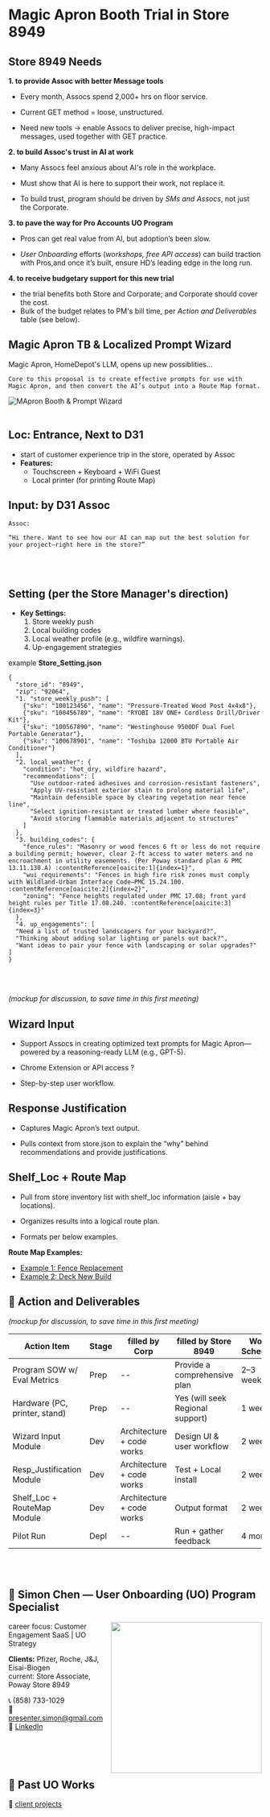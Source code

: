 # Magic Apron Booth Trial in Store 8949

## Store 8949 Needs

**1. to provide Assoc with better Message tools**

  - Every month, Assocs spend 2,000+ hrs on floor service.

  - Current GET method = loose, unstructured.

  - Need new tools → enable Assocs to deliver precise, high-impact messages, used together with GET practice.

**2. to build Assoc's trust in AI at work**

  - Many Assocs feel anxious about AI's role in the workplace.

  - Must show that AI is here to support their work, not replace it.

  - To build trust, program should be driven by *SMs and Assocs*, not just the Corporate.

**3. to pave the way for Pro Accounts UO Program**

  - Pros can get real value from AI, but adoption’s been slow.

  - *User Onboarding* efforts (*workshops, free API access*) can build traction with Pros,and once it’s built, ensure HD’s leading edge in the long run.

**4. to receive budgetary support for this new trial**
  - the trial benefits both Store and Corporate; and Corporate should cover the cost.
  - Bulk of the budget relates to PM's bill time, per *Action and Deliverables* table (see below).



##  Magic Apron TB & Localized Prompt Wizard

Magic Apron, HomeDepot's LLM, opens up new possiblities...

```
Core to this proposal is to create effective prompts for use with Magic Apron, and then convert the AI’s output into a Route Map format.
```

![MApron Booth & Prompt Wizard](schematic_line_drawing.png)
<br>
<br>


## Loc: Entrance, Next to D31
- start of customer experience trip in the store, operated by Assoc
- **Features:**  
  - Touchscreen + Keyboard + WiFi Guest
  - Local printer (for printing Route Map)


## Input: by D31 Assoc
```
Assoc: 

“Hi there. Want to see how our AI can map out the best solution for your project—right here in the store?”

```
<br>
<br>

## Setting (per the Store Manager's direction)
- **Key Settings:**  
  1. Store weekly push  
  2. Local building codes  
  3. Local weather profile (e.g., wildfire warnings).  
  4. Up-engagement strategies
 
example **Store_Setting.json**
```
{
  "store_id": "8949",
  "zip": "92064",
  "1. "store_weekly_push": [
    {"sku": "100123456", "name": "Pressure-Treated Wood Post 4x4x8"},
    {"sku": "100456789", "name": "RYOBI 18V ONE+ Cordless Drill/Driver Kit"},
    {"sku": "100567890", "name": "Westinghouse 9500DF Dual Fuel Portable Generator"},
    {"sku": "100678901", "name": "Toshiba 12000 BTU Portable Air Conditioner"}
  ],
  "2. local_weather": {
    "condition": "hot_dry, wildfire hazard",
    "recommendations": [
      "Use outdoor-rated adhesives and corrosion-resistant fasteners",
      "Apply UV-resistant exterior stain to prolong material life",
      "Maintain defensible space by clearing vegetation near fence line",
      "Select ignition-resistant or treated lumber where feasible",
      "Avoid storing flammable materials adjacent to structures"
    ]
  },
  "3. building_codes": {
    "fence_rules": "Masonry or wood fences 6 ft or less do not require a building permit; however, clear 2-ft access to water meters and no encroachment in utility easements. (Per Poway standard plan & PMC 13.11.130.A) :contentReference[oaicite:1]{index=1}",
    "wui_requirements": "Fences in high fire risk zones must comply with Wildland-Urban Interface Code—PMC 15.24.100. :contentReference[oaicite:2]{index=2}",
    "zoning": "Fence heights regulated under PMC 17.08; front yard height rules per Title 17.08.240. :contentReference[oaicite:3]{index=3}"
  },
  "4. up_engagements": [
  "Need a list of trusted landscapers for your backyard?",
  "Thinking about adding solar lighting or panels out back?",
  "Want ideas to pair your fence with landscaping or solar upgrades?"
]
}

```

<br>
<br>

*(mockup for discussion, to save time in this first meeting)*

## Wizard Input ##

  - Support Assocs in creating optimized text prompts for Magic Apron—powered by a reasoning-ready LLM (e.g., GPT-5).

  - Chrome Extension or API access ?

  - Step-by-step user workflow.


## Response Justification ##

  - Captures Magic Apron’s text output.

  - Pulls context from store.json to explain the “why” behind recommendations and provide justifications.

## Shelf_Loc + Route Map ##

  - Pull from store inventory list with shelf_loc information (aisle + bay locations).

  - Organizes results into a logical route plan.

  - Formats per below examples.

**Route Map Examples:**  
- [Example 1: Fence Replacement](RouteMap_FenceReplace.md)  
- [Example 2: Deck New Build](RouteMap_DeckBuild.md)



## 📝 Action and Deliverables 
*(mockup for discussion, to save time in this first meeting)*

| Action Item                   | Stage | filled by Corp                  | filled by Store 8949                 | Work Schedule |
|--------------------------------|-------|---------------------------------|--------------------------------------|---------------|
| Program SOW w/ Eval Metrics    | Prep  | --                              | Provide a comprehensive plan         | 2–3 weeks     |
| Hardware (PC, printer, stand)  | Prep  | --                              | Yes (will seek Regional support)     | 1 week        |
| Wizard Input Module            | Dev   | Architecture + code works       | Design UI & user workflow            | 2 weeks       |
| Resp_Justification Module      | Dev   | Architecture + code works       | Test + Local install                 | 2 weeks       |
| Shelf_Loc + RouteMap Module    | Dev   | Architecture + code works       | Output format                        | 2 weeks       |
| Pilot Run                      | Depl  | --                              | Run + gather feedback                | 4 months      |


<br>
<br>

## 👤 Simon Chen — User Onboarding (UO) Program Specialist  
<img src="https://media.licdn.com/dms/image/v2/C5603AQH27wV2BY9YMA/profile-displayphoto-shrink_800_800/profile-displayphoto-shrink_800_800/0/1636338982903?e=1756339200&v=beta&t=ZMYnUHe4BygYpMFHdyjttsYB0ZEifyZQawYvj3raww0" width="300" align="right">

career focus: Customer Engagement SaaS | UO Strategy

**Clients:** Pfizer, Roche, J&J, Eisai-Biogen  
current: Store Associate, Poway Store 8949

📞 (858) 733-1029  
📧 presenter.simon@gmail.com  
🔗 [LinkedIn](https://www.linkedin.com/in/hsienchen/) 

<br>
<br>
<br>

## 🎯 Past UO Works

🔗 [client projects](past_UO_cases)  



